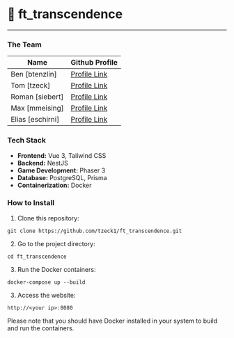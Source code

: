 # 🏓 ft_transcendence
---------------------------------------

### The Team

| Name      | Github Profile | 
| ----------- | ----------- |
| Ben [btenzlin] | [Profile Link](https://github.com/benzlinger) |
| Tom [tzeck] | [Profile Link](https://github.com/tzeck1) |
| Roman [siebert] | [Profile Link](https://github.com/cptbboy) |
| Max [mmeising] | [Profile Link](https://github.com/mmeising) |
| Elias [eschirni] | [Profile Link](https://github.com/eschirni) |

### Tech Stack

- **Frontend:** Vue 3, Tailwind CSS
- **Backend:** NestJS
- **Game Development:** Phaser 3
- **Database:** PostgreSQL, Prisma
- **Containerization:** Docker

### How to Install

1. Clone this repository: 

```console
git clone https://github.com/tzeck1/ft_transcendence.git
```

2. Go to the project directory:

```console
cd ft_transcendence
```

3. Run the Docker containers:

```console
docker-compose up --build
```

3. Access the website:

```console
http://<your ip>:8080
```

Please note that you should have Docker installed in your system to build and run the containers.
